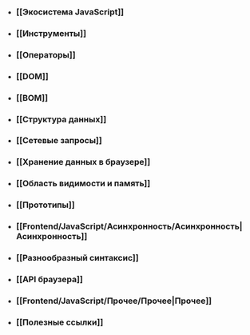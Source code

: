 - ### [[Экосистема JavaScript]]
- ### [[Инструменты]]
- ### [[Операторы]]
- ### [[DOM]]
- ### [[BOM]]
- ### [[Структура данных]]
- ### [[Сетевые запросы]]
- ### [[Хранение данных в браузере]]
- ### [[Область видимости и память]]
- ### [[Прототипы]]
- ### [[Frontend/JavaScript/Асинхронность/Асинхронность|Асинхронность]]
- ### [[Разнообразный синтаксис]]
- ### [[API браузера]]
- ### [[Frontend/JavaScript/Прочее/Прочее|Прочее]]
- ### [[Полезные ссылки]]
